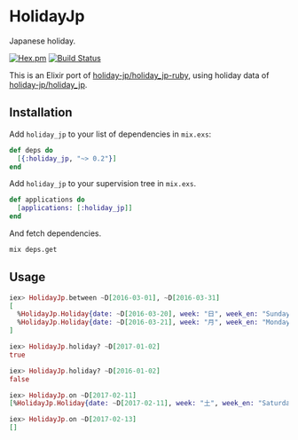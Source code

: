 HolidayJp
==
Japanese holiday.

[![Hex.pm](https://img.shields.io/hexpm/v/holiday_jp.svg)](https://hex.pm/packages/holiday_jp)
[![Build Status](https://travis-ci.org/ne-sachirou/holiday_jp-elixir.svg?branch=master)](https://travis-ci.org/ne-sachirou/holiday_jp-elixir)

This is an Elixir port of [holiday-jp/holiday_jp-ruby](https://github.com/holiday-jp/holiday_jp-ruby), using holiday data of [holiday-jp/holiday_jp](https://github.com/holiday-jp/holiday_jp).

Installation
--
Add `holiday_jp` to your list of dependencies in `mix.exs`:

```elixir
def deps do
  [{:holiday_jp, "~> 0.2"}]
end
```

Add `holiday_jp` to your supervision tree in `mix.exs`.

```elixir
def applications do
  [applications: [:holiday_jp]]
end
```

And fetch dependencies.

```sh
mix deps.get
```

Usage
--
```elixir
iex> HolidayJp.between ~D[2016-03-01], ~D[2016-03-31]
[
  %HolidayJp.Holiday{date: ~D[2016-03-20], week: "日", week_en: "Sunday", name: "春分の日", name_en: "Vernal Equinox Day"},
  %HolidayJp.Holiday{date: ~D[2016-03-21], week: "月", week_en: "Monday", name: "振替休日", name_en: "Holiday in lieu"},
]

iex> HolidayJp.holiday? ~D[2017-01-02]
true

iex> HolidayJp.holiday? ~D[2016-01-02]
false

iex> HolidayJp.on ~D[2017-02-11]
[%HolidayJp.Holiday{date: ~D[2017-02-11], week: "土", week_en: "Saturday", name: "建国記念の日", name_en: "National Foundation Day"}]

iex> HolidayJp.on ~D[2017-02-13]
[]
```
